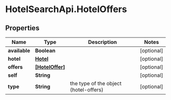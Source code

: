 # HotelSearchApi.HotelOffers

## Properties

Name | Type | Description | Notes
------------ | ------------- | ------------- | -------------
**available** | **Boolean** |  | [optional] 
**hotel** | [**Hotel**](Hotel.md) |  | [optional] 
**offers** | [**[HotelOffer]**](HotelOffer.md) |  | [optional] 
**self** | **String** |  | [optional] 
**type** | **String** | the type of the object (hotel-offers) | [optional] 


